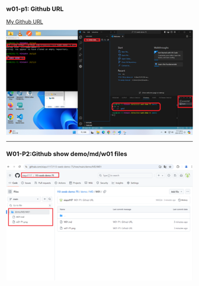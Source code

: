 ### w01-p1: Github URL

[My Github URL](https://github.com/xiayu1117/113-sweb-demo-75)

![](w01-p1.png)

---

### W01-P2:Github show demo/md/w01 files

![](w01-p2.png)
